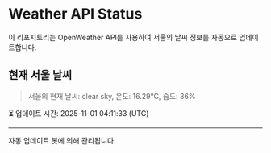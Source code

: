 
# Weather API Status

이 리포지토리는 OpenWeather API를 사용하여 서울의 날씨 정보를 자동으로 업데이트합니다.

## 현재 서울 날씨
> 서울의 현재 날씨: clear sky, 온도: 16.29°C, 습도: 36%

⏳ 업데이트 시간: 2025-11-01 04:11:33 (UTC)

---
자동 업데이트 봇에 의해 관리됩니다.
